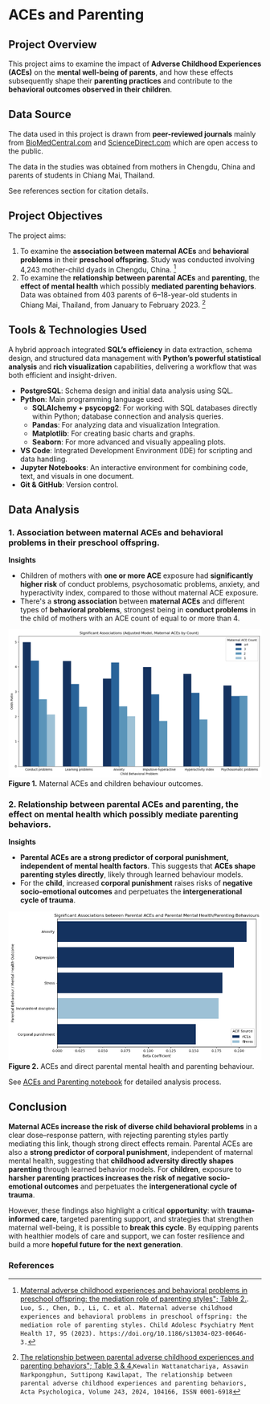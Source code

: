 # ACEs and Parenting

## Project Overview
This project aims to examine the impact of **Adverse Childhood Experiences (ACEs)** on the **mental well-being of parents**, and how these effects subsequently shape their **parenting practices** and contribute to the **behavioral outcomes observed in their children**.

## Data Source
The data used in this project is drawn from **peer-reviewed journals** mainly from [BioMedCentral.com](https://capmh.biomedcentral.com/) and [ScienceDirect.com](https://www.sciencedirect.com/) which are open access to the public. 

The data in the studies was obtained from mothers in Chengdu, China and parents of students in Chiang Mai, Thailand.

See references section for citation details.

## Project Objectives
The project aims:
1. To examine the **association between maternal ACEs** and **behavioral problems** in their **preschool offspring**. Study was conducted involving 4,243 mother-child dyads in Chengdu, China. [^1]
2. To examine the **relationship between parental ACEs** and **parenting**, the **effect of mental health** which possibly **mediated parenting behaviors**. Data was obtained from 403 parents of 6–18-year-old students in Chiang Mai, Thailand,
from January to February 2023. [^2]
   
## Tools & Technologies Used
A hybrid approach integrated **SQL’s efficiency** in data extraction, schema design, and structured data management with **Python’s powerful statistical analysis** and **rich visualization** capabilities, delivering a workflow that was both efficient and insight-driven.
- **PostgreSQL**: Schema design and initial data analysis using SQL.
- **Python**: Main programming language used.
  - **SQLAlchemy + psycopg2**: For working with SQL databases directly within Python; database connection and analysis queries.
  - **Pandas**: For analyzing data and visualization Integration.
  - **Matplotlib**: For creating basic charts and graphs.
  - **Seaborn**: For more advanced and visually appealing plots.
- **VS Code**: Integrated Development Environment (IDE) for scripting and data handling.
- **Jupyter Notebooks**: An interactive environment for combining code, text, and visuals in one document.
- **Git & GitHub**: Version control.

## Data Analysis
### 1. Association between maternal ACEs and behavioral problems in their preschool offspring.
**Insights**
- Children of mothers with **one or more ACE** exposure had **significantly higher risk** of conduct problems, psychosomatic problems, anxiety, and hyperactivity index, compared to those without maternal ACE exposure.
- There's a **strong association** between **maternal ACEs** and different types of **behavioral problems**, strongest being in **conduct problems** in the child of mothers with an ACE count of equal to or more than 4.
  
![Maternal ACEs and children behaviour outcomes](/visuals/1.Maternal_ACEs_and_Children_Behaviour.png)
**Figure 1.** Maternal ACEs and children behaviour outcomes. 

### 2. Relationship between parental ACEs and parenting, the effect on mental health which possibly mediate parenting behaviors.

**Insights**

- **Parental ACEs are a strong predictor of corporal punishment, independent of mental health factors**. This suggests that **ACEs shape parenting styles directly**, likely through learned behaviour models.
- For the **child**, increased **corporal punishment** raises risks of **negative socio-emotional outcomes** and perpetuates the **intergenerational cycle of trauma**.

![ACEs and direct parental mental health and parenting behaviour](/visuals/2.ACEs_and_direct_mental_health_parenting_behaviour.png)
**Figure 2.** ACEs and direct parental mental health and parenting behaviour.

See [ACEs and Parenting notebook](/notebooks/ACEs_and_Parenting_notebook.ipynb) for detailed analysis process.

## Conclusion
**Maternal ACEs increase the risk of diverse child behavioral problems** in a clear dose–response pattern, with rejecting parenting styles partly mediating this link, though strong direct effects remain. Parental ACEs are also a **strong predictor of corporal punishment**, independent of maternal mental health, suggesting that **childhood adversity directly shapes parenting** through learned behavior models. For **children**, exposure to **harsher parenting practices increases the risk of negative socio-emotional outcomes** and perpetuates the **intergenerational cycle of trauma**.

However, these findings also highlight a critical **opportunity**: with **trauma-informed care**, targeted parenting support, and strategies that strengthen maternal well-being, it is possible to **break this cycle**. By equipping parents with healthier models of care and support, we can foster resilience and build a more **hopeful future for the next generation**.


###  References

[^1]: [Maternal adverse childhood experiences and behavioral problems in preschool offspring: the mediation role of parenting styles"; Table 2.](https://capmh.biomedcentral.com/articles/10.1186/s13034-023-00646-3). ```Luo, S., Chen, D., Li, C. et al. Maternal adverse childhood experiences and behavioral problems in preschool offspring: the mediation role of parenting styles. Child Adolesc Psychiatry Ment Health 17, 95 (2023). https://doi.org/10.1186/s13034-023-00646-3.```

[^2]: [The relationship between parental adverse childhood experiences and parenting behaviors"; Table 3 & 4.](https://www.sciencedirect.com/science/article/pii/S000169182400043X)```Kewalin Wattanatchariya, Assawin Narkpongphun, Suttipong Kawilapat,
The relationship between parental adverse childhood experiences and parenting behaviors,
Acta Psychologica,
Volume 243,
2024,
104166,
ISSN 0001-6918```
